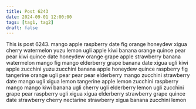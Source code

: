 ```yaml
---
title: Post 6243
date: 2024-09-01 12:00:00
tags: [tag1, tag2]
draft: false
---
```

This is post 6243.
mango
apple
raspberry
date
fig
orange
honeydew
xigua
cherry
watermelon
yuzu
lemon
ugli
apple
kiwi
banana
orange
quince
pear
pear
kiwi
quince
date
honeydew
orange
grape
apple
strawberry
banana
watermelon
mango
fig
mango
elderberry
grape
banana
date
xigua
ugli
kiwi
apple
zucchini
yuzu
zucchini
banana
apple
honeydew
quince
raspberry
fig
tangerine
orange
ugli
pear
pear
pear
elderberry
mango
zucchini
strawberry
date
mango
ugli
xigua
lemon
tangerine
apple
lemon
zucchini
raspberry
mango
mango
kiwi
banana
ugli
cherry
ugli
elderberry
lemon
ugli
zucchini
grape
pear
raspberry
ugli
xigua
xigua
elderberry
strawberry
grape
quince
date
strawberry
cherry
nectarine
strawberry
xigua
banana
zucchini
lemon

